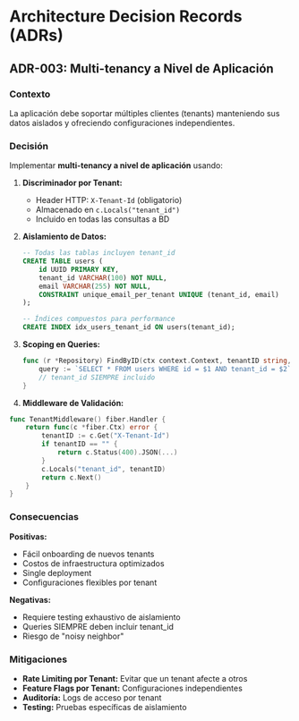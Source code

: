 # Architecture Decision Records (ADRs)

## ADR-003: Multi-tenancy a Nivel de Aplicación

### Contexto

La aplicación debe soportar múltiples clientes (tenants) manteniendo sus datos aislados y ofreciendo configuraciones independientes.

### Decisión

Implementar **multi-tenancy a nivel de aplicación** usando:

1. **Discriminador por Tenant:**
   - Header HTTP: `X-Tenant-Id` (obligatorio)
   - Almacenado en `c.Locals("tenant_id")`
   - Incluido en todas las consultas a BD

2. **Aislamiento de Datos:**

    ```sql
    -- Todas las tablas incluyen tenant_id
    CREATE TABLE users (
        id UUID PRIMARY KEY,
        tenant_id VARCHAR(100) NOT NULL,
        email VARCHAR(255) NOT NULL,
        CONSTRAINT unique_email_per_tenant UNIQUE (tenant_id, email)
    );

    -- Índices compuestos para performance
    CREATE INDEX idx_users_tenant_id ON users(tenant_id);
    ```

3. **Scoping en Queries:**

    ```go
    func (r *Repository) FindByID(ctx context.Context, tenantID string, id UUID) {
        query := `SELECT * FROM users WHERE id = $1 AND tenant_id = $2`
        // tenant_id SIEMPRE incluido
    }
    ```

4. **Middleware de Validación:**

```go
func TenantMiddleware() fiber.Handler {
    return func(c *fiber.Ctx) error {
        tenantID := c.Get("X-Tenant-Id")
        if tenantID == "" {
            return c.Status(400).JSON(...)
        }
        c.Locals("tenant_id", tenantID)
        return c.Next()
    }
}
```

### Consecuencias

**Positivas:**

- Fácil onboarding de nuevos tenants
- Costos de infraestructura optimizados
- Single deployment
- Configuraciones flexibles por tenant

**Negativas:**

- Requiere testing exhaustivo de aislamiento
- Queries SIEMPRE deben incluir tenant_id
- Riesgo de "noisy neighbor"

### Mitigaciones

- **Rate Limiting por Tenant:** Evitar que un tenant afecte a otros
- **Feature Flags por Tenant:** Configuraciones independientes
- **Auditoría:** Logs de acceso por tenant
- **Testing:** Pruebas específicas de aislamiento
